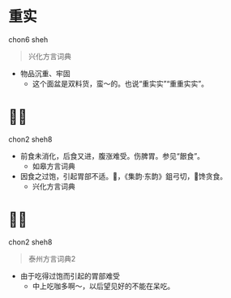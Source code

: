 # 重实
chon6 sheh
> 兴化方言词典
- 物品沉重、牢固
  - 这个面盆是双料货，蛮～的。也说“重实实”“重重实实”。

# 𩞉食
chon2 sheh8
+ 前食未消化，后食又进，腹涨难受。伤脾胃。参见“䬶食”。
  * 如皋方言词典
+ 因食之过饱，引起胃部不适。𩞉，《集韵·东韵》鉏弓切，𩞉馋贪食。
  * 兴化方言词典

# 𩞉食
chon2 sheh8
> 泰州方言词典2
- 由于吃得过饱而引起的胃部难受
  - 中上吃咖多啊～，以后望见好的不能在呆吃。
